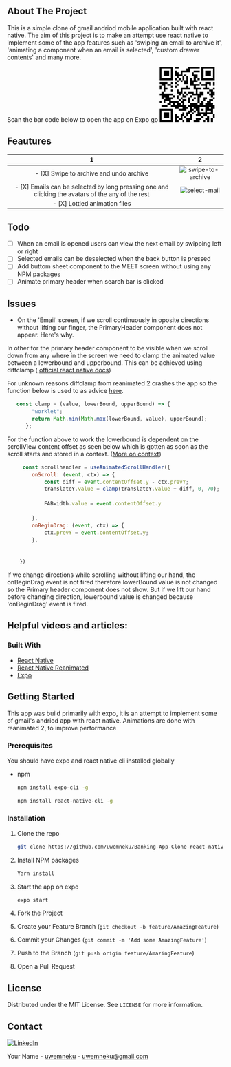 


<!-- ABOUT THE PROJECT -->

## About The Project
This is a simple clone of gmail andriod mobile application built with react native. The aim of this project is to make an attempt use react native to implement some of the app features such as 'swiping an email to archive it', 'animating a component when an email is selected', 'custom drawer contents' and many more.

Scan the bar code below to open the app on Expo go
![barcode][barcode]

## Feautures
1             |  2
:-------------------------:|:-------------------------:
 - [X] Swipe to archive and undo archive |    ![swipe-to-archive][undo]
- [X] Emails can be selected by long pressing one and clicking the avatars of the any of the rest |  ![select-mail][select]
- [X] Lottied animation files | 

## Todo
- [ ] When an email is opened users can view the next email by swipping left or right
- [ ] Selected emails can be deselected when the back button is pressed
- [ ] Add buttom sheet component to the MEET screen without using any NPM packages
-[ ] Animate primary header when search bar is clicked

## Issues
- On the 'Email' screen, if we scroll continuously in oposite directions without lifting our finger, the PrimaryHeader component does not appear. Here's why.

In other for the primary header component to be visible when we scroll down from any where in the screen we need to clamp the animated value between a lowerbound and upperbound. This can be achieved using diffclamp ( [official react native docs](https://reactnative.dev/docs/animated#diffclamp))

For unknown reasons diffclamp from reanimated 2 crashes the app so the function below is used to as advice [here](https://stackoverflow.com/questions/68380161/how-to-use-diffclamp-in-reanimated-2). 

```js
   const clamp = (value, lowerBound, upperBound) => {
        "worklet";
        return Math.min(Math.max(lowerBound, value), upperBound);
      };
```
For the function above to work the lowerbound is dependent on the scrollView content offset as seen below which is gotten as soon as the scroll starts and stored in a context. ([More on context](https://docs.swmansion.com/react-native-reanimated/docs/events#using-context))

```js
     const scrollhandler = useAnimatedScrollHandler({
        onScroll: (event, ctx) => {
            const diff = event.contentOffset.y - ctx.prevY;
            translateY.value = clamp(translateY.value + diff, 0, 70);

            FABwidth.value = event.contentOffset.y
    
        },
        onBeginDrag: (event, ctx) => {
            ctx.prevY = event.contentOffset.y;
        },

        
    })
```

If we change directions while scrolling without lifting our hand, the onBeginDrag event is not fired therefore lowerBound value is not changed so the Primary header component does not show. But if we lift our hand before changing direction, lowerbound value is changed because 'onBeginDrag' event is fired.

## Helpful videos and articles:




### Built With

* [React Native](https://reactnative.dev/)
* [React Native Reanimated](https://docs.swmansion.com/react-native-reanimated/)
* [Expo](https://docs.expo.dev/)



<!-- GETTING STARTED -->
## Getting Started
This app was build primarily with expo, it is an attempt to implement some of gmail's andriod app with react native. Animations are done with reanimated 2, to improve performance


### Prerequisites

You should have expo and react native cli installed globally
* npm
  ```sh
  npm install expo-cli -g 
  ```
  ```sh
  npm install react-native-cli -g 
  ```

### Installation


1. Clone the repo
   ```sh
   git clone https://github.com/uwemneku/Banking-App-Clone-react-native
   ```
2. Install NPM packages
   ```sh
   Yarn install
   ```
3. Start the app on expo
   ```sh
   expo start
   ```





4. Fork the Project
5. Create your Feature Branch (`git checkout -b feature/AmazingFeature`)
6. Commit your Changes (`git commit -m 'Add some AmazingFeature'`)
7. Push to the Branch (`git push origin feature/AmazingFeature`)
8. Open a Pull Request



<!-- LICENSE -->
## License

Distributed under the MIT License. See `LICENSE` for more information.



<!-- CONTACT -->
## Contact
[![LinkedIn][linkedin-shield]][linkedin-url]

Your Name - [uwemneku](https://twitter.com/uwemneku) - uwemneku@gmail.com










<!-- MARKDOWN LINKS & IMAGES -->
<!-- https://www.markdownguide.org/basic-syntax/#reference-style-links -->
[contributors-shield]: https://img.shields.io/github/contributors/othneildrew/Best-README-Template.svg?style=for-the-badge
[contributors-url]: https://github.com/othneildrew/Best-README-Template/graphs/contributors
[forks-shield]: https://img.shields.io/github/forks/othneildrew/Best-README-Template.svg?style=for-the-badge
[forks-url]: https://github.com/othneildrew/Best-README-Template/network/members
[stars-shield]: https://img.shields.io/github/stars/othneildrew/Best-README-Template.svg?style=for-the-badge
[stars-url]: https://github.com/othneildrew/Best-README-Template/stargazers
[issues-shield]: https://img.shields.io/github/issues/othneildrew/Best-README-Template.svg?style=for-the-badge
[issues-url]: https://github.com/uwemneku/Banking-App-Clone-react-native/issues
[license-shield]: https://img.shields.io/github/license/othneildrew/Best-README-Template.svg?style=for-the-badge
[license-url]: https://www.linkedin.com/in/uwemisrael/Best-README-Template/blob/master/LICENSE.txt
[linkedin-shield]: https://img.shields.io/badge/-LinkedIn-black.svg?style=for-the-badge&logo=linkedin&colorB=555
[linkedin-url]: https://linkedin.com/in/othneildrew
[barcode]: screenshots/barCode.png
[swipe]: screenshots/swipe.gif
[undo]: screenshots/undo.gif
[select]: screenshots/select.gif
[product-screenshot1]: screenshots/2.jpg


